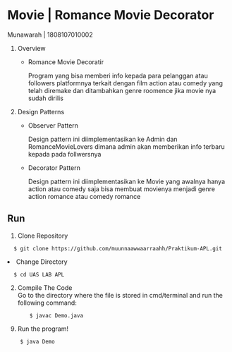 # Movie | Romance Movie Decorator

<p>Munawarah | 1808107010002</p>

<ol start="1">
<li>Overview</li>
<ul>
<li>Romance Movie Decoratir</li>
<p>Program yang bisa memberi info kepada para pelanggan atau followers platformnya terkait dengan film action atau comedy yang telah diremake dan ditambahkan genre roomence jika movie nya sudah dirilis</p>
<ul>
</ul>
<ul>
</ol>

<ol start="2">
<li>Design Patterns</li>
<ul>
<li>Observer Pattern</li>
<p>Design pattern ini diimplementasikan ke Admin dan RomanceMovieLovers dimana admin akan memberikan info terbaru kepada pada follwersnya</p>
<li>Decorator Pattern</li>
<p>Design pattern ini diimplementasikan ke Movie yang awalnya hanya action atau comedy saja bisa membuat movienya menjadi genre action romance atau comedy romance</p>
<ul>
</ol>

 <div class="Box-body p-5">
<h2>Run</h2>
<ol start="1">
<li>Clone Repository</li>
</ol>
<pre><code>  $ git clone https://github.com/muunnaawwaarraahh/Praktikum-APL.git
</code></pre>
<li>Change Directory</li>
</ol>
<pre><code>  $ cd UAS LAB APL
</code></pre>
            <ol start="2">
<li>Compile The Code </li>
Go to the directory where the file is stored in cmd/terminal and run the following command:
</ol>
<pre><code>       $ javac Demo.java
</code></pre>

<ol start="9">
<li>Run the program!</li>
</ol>
<pre><code>    $ java Demo
</code></pre>
